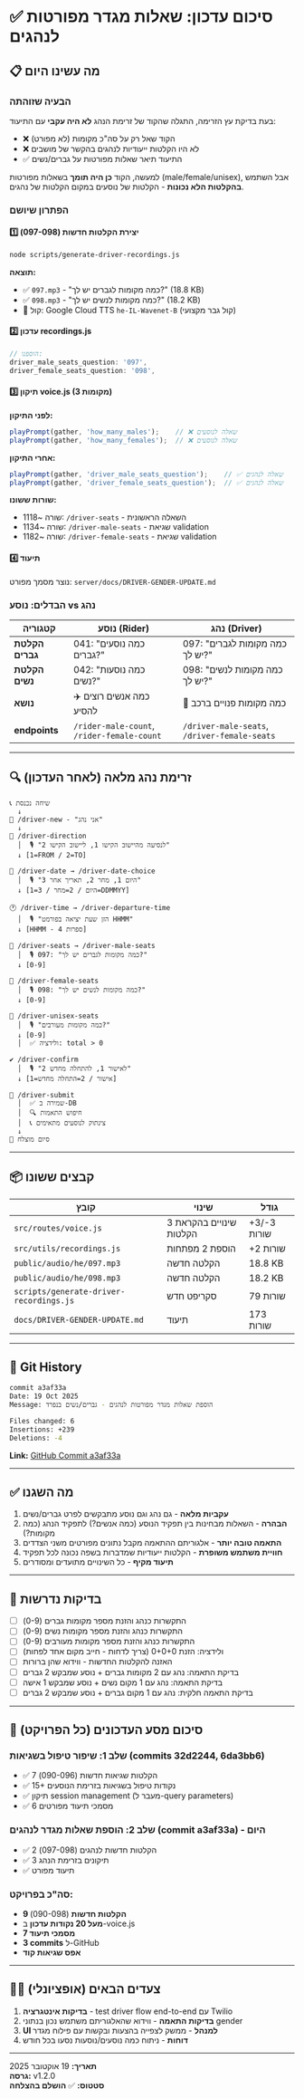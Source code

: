 # ✅ סיכום עדכון: שאלות מגדר מפורטות לנהגים

## 📋 מה עשינו היום

### הבעיה שזוהתה
בעת בדיקת עץ הזרימה, התגלה שהקוד של זרימת הנהג **לא היה עקבי** עם התיעוד:
- ❌ הקוד שאל רק על סה"כ מקומות (לא מפורט)
- ❌ לא היו הקלטות ייעודיות לנהגים בהקשר של מושבים
- ✅ התיעוד תיאר שאלות מפורטות על גברים/נשים

למעשה, הקוד **כן היה תומך** בשאלות מפורטות (male/female/unisex), אבל השתמש **בהקלטות הלא נכונות** - הקלטות של נוסעים במקום הקלטות של נהגים.

### הפתרון שיושם

#### 1️⃣ יצירת הקלטות חדשות (097-098)
```bash
node scripts/generate-driver-recordings.js
```

**תוצאה:**
- ✅ `097.mp3` - "כמה מקומות לגברים יש לך?" (18.8 KB)
- ✅ `098.mp3` - "כמה מקומות לנשים יש לך?" (18.2 KB)
- 🎤 קול: Google Cloud TTS `he-IL-Wavenet-B` (קול גבר מקצועי)

#### 2️⃣ עדכון recordings.js
```javascript
// הוספנו:
driver_male_seats_question: '097',
driver_female_seats_question: '098',
```

#### 3️⃣ תיקון voice.js (3 מקומות)

**לפני התיקון:**
```javascript
playPrompt(gather, 'how_many_males');    // ❌ שאלה לנוסעים
playPrompt(gather, 'how_many_females');  // ❌ שאלה לנוסעים
```

**אחרי התיקון:**
```javascript
playPrompt(gather, 'driver_male_seats_question');    // ✅ שאלה לנהגים
playPrompt(gather, 'driver_female_seats_question');  // ✅ שאלה לנהגים
```

**שורות ששונו:**
- שורה ~1118: `/driver-seats` - השאלה הראשונית
- שורה ~1134: `/driver-male-seats` - שגיאת validation
- שורה ~1182: `/driver-female-seats` - שגיאת validation

#### 4️⃣ תיעוד
נוצר מסמך מפורט: `server/docs/DRIVER-GENDER-UPDATE.md`

### הבדלים: נוסע vs נהג

| קטגוריה        | נוסע (Rider)                          | נהג (Driver)                            |
|----------------|---------------------------------------|-----------------------------------------|
| **הקלטת גברים** | 041: "כמה נוסעים גברים?"            | 097: "כמה מקומות לגברים יש לך?"        |
| **הקלטת נשים**  | 042: "כמה נוסעות נשים?"              | 098: "כמה מקומות לנשים יש לך?"         |
| **נושא**        | ✈️ כמה אנשים רוצים להסיע            | 🚗 כמה מקומות פנויים ברכב              |
| **endpoints**   | `/rider-male-count`, `/rider-female-count` | `/driver-male-seats`, `/driver-female-seats` |

---

## 🔍 זרימת נהג מלאה (לאחר העדכון)

```
📞 שיחה נכנסת
  ↓
🎯 /driver-new - "אני נהג"
  ↓
🧭 /driver-direction
  │  🎙️ "לנסיעה מהיישוב הקישו 1, ליישוב הקישו 2"
  ↓ [1=FROM / 2=TO]
  
📅 /driver-date → /driver-date-choice
  │  🎙️ "היום 1, מחר 2, תאריך אחר 3"
  ↓ [1=היום / 2=מחר / 3=DDMMYY]
  
🕐 /driver-time → /driver-departure-time
  │  🎙️ "הזן שעת יציאה בפורמט HHMM"
  ↓ [HHMM - 4 ספרות]
  
👨 /driver-seats → /driver-male-seats
  │  🎙️ 097: "כמה מקומות לגברים יש לך?"
  ↓ [0-9]
  
👩 /driver-female-seats
  │  🎙️ 098: "כמה מקומות לנשים יש לך?"
  ↓ [0-9]
  
👥 /driver-unisex-seats
  │  🎙️ "כמה מקומות מעורבים?"
  ↓ [0-9]
  │  ✅ ולידציה: total > 0
  
✔️ /driver-confirm
  │  🎙️ "לאישור 1, להתחלה מחדש 2"
  ↓ [1=אישור / 2=התחלה מחדש]
  
💾 /driver-submit
  │  ✅ שמירה ב-DB
  │  🔍 חיפוש התאמות
  │  📞 צינתוק לנוסעים מתאימים
  ↓
🎉 סיום מוצלח
```

---

## 📦 קבצים ששונו

| קובץ | שינוי | גודל |
|------|-------|------|
| `src/routes/voice.js` | 3 שינויים בהקראת הקלטות | +3/-3 שורות |
| `src/utils/recordings.js` | הוספת 2 מפתחות | +2 שורות |
| `public/audio/he/097.mp3` | הקלטה חדשה | 18.8 KB |
| `public/audio/he/098.mp3` | הקלטה חדשה | 18.2 KB |
| `scripts/generate-driver-recordings.js` | סקריפט חדש | 79 שורות |
| `docs/DRIVER-GENDER-UPDATE.md` | תיעוד | 173 שורות |

---

## 🚀 Git History

```bash
commit a3af33a
Date: 19 Oct 2025
Message: הוספת שאלות מגדר מפורטות לנהגים - גברים/נשים בנפרד

Files changed: 6
Insertions: +239
Deletions: -4
```

**Link:** [GitHub Commit a3af33a](https://github.com/rmfogel/rides-ivr/commit/a3af33a)

---

## ✅ מה השגנו

1. **עקביות מלאה** - גם נהג וגם נוסע מתבקשים לפרט גברים/נשים
2. **הבהרה** - השאלות מבחינות בין תפקיד הנוסע (כמה אנשים?) לתפקיד הנהג (כמה מקומות?)
3. **התאמה טובה יותר** - אלגוריתם ההתאמה מקבל נתונים מפורטים משני הצדדים
4. **חוויית משתמש משופרת** - הקלטות ייעודיות שמדברות בשפה נכונה לכל תפקיד
5. **תיעוד מקיף** - כל השינויים מתועדים ומסודרים

---

## 🧪 בדיקות נדרשות

- [ ] התקשרות כנהג והזנת מספר מקומות גברים (0-9)
- [ ] התקשרות כנהג והזנת מספר מקומות נשים (0-9)
- [ ] התקשרות כנהג והזנת מספר מקומות מעורבים (0-9)
- [ ] ולידציה: הזנת 0+0+0 (צריך לדחות - חייב מקום אחד לפחות)
- [ ] האזנה להקלטות החדשות - ווידוא שהן ברורות
- [ ] בדיקת התאמה: נהג עם 2 מקומות גברים + נוסע שמבקש 2 גברים
- [ ] בדיקת התאמה: נהג עם 1 מקום נשים + נוסע שמבקש 1 אישה
- [ ] בדיקת התאמה חלקית: נהג עם 1 מקום גברים + נוסע שמבקש 2 גברים

---

## 🎯 סיכום מסע העדכונים (כל הפרויקט)

### שלב 1: שיפור טיפול בשגיאות (commits 32d2244, 6da3bb6)
- ✅ 7 הקלטות שגיאות חדשות (090-096)
- ✅ 15+ נקודות טיפול בשגיאות בזרימת הנוסעים
- ✅ תיקון session management (מעבר ל-query parameters)
- ✅ 6 מסמכי תיעוד מפורטים

### שלב 2: הוספת שאלות מגדר לנהגים (commit a3af33a) - **היום**
- ✅ 2 הקלטות חדשות לנהגים (097-098)
- ✅ 3 תיקונים בזרימת הנהג
- ✅ תיעוד מפורט

### סה"כ בפרויקט:
- **9 הקלטות חדשות** (090-098)
- **מעל 20 נקודות עדכון** ב-voice.js
- **7 מסמכי תיעוד**
- **3 commits** ל-GitHub
- **אפס שגיאות קוד**

---

## 👨‍💻 צעדים הבאים (אופציונלי)

1. **בדיקות אינטגרציה** - test driver flow end-to-end עם Twilio
2. **בדיקות התאמה** - ווידוא שהאלגוריתם משתמש נכון בנתוני gender
3. **UI למנהל** - ממשק לצפייה בהצעות ובקשות עם פילוח מגדר
4. **דוחות** - ניתוח כמה נוסעים/נוסעות נסעו בכל חודש

---

**תאריך:** 19 אוקטובר 2025  
**גרסה:** v1.2.0  
**סטטוס:** ✅ **הושלם בהצלחה**
